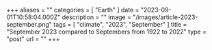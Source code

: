 +++
aliases = ""
categories = [ "Earth" ]
date = "2023-09-01T10:58:04.000Z"
description = ""
image = "/images/article-2023-september.png"
tags = [ "climate", "2023", "September" ]
title = "September 2023 compared to Septembers from 1922 to 2022"
type = "post"
url = ""
+++


